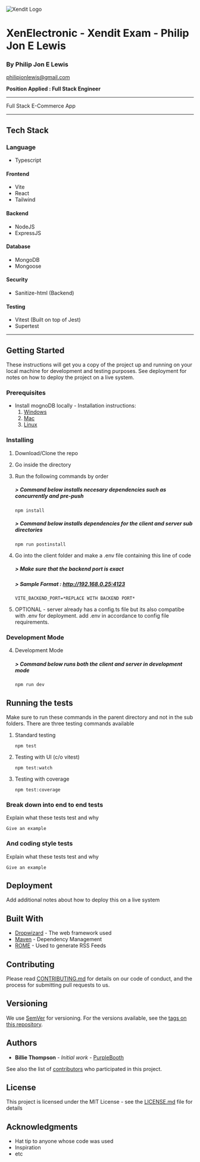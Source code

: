 ![Xendit Logo](https://i0.wp.com/www.startuplanes.com/wp-content/uploads/2022/05/Volta-Labs-63-1.png?fit=810%2C456&ssl=1)

# XenElectronic - Xendit Exam - Philip Jon E Lewis

### By Philip Jon E Lewis

philipjonlewis@gmail.com

**Position Applied : Full Stack Engineer**

---

Full Stack E-Commerce App

---

## Tech Stack

### Language

- Typescript

#### Frontend

- Vite
- React
- Tailwind

#### Backend

- NodeJS
- ExpressJS

#### Database

- MongoDB
- Mongoose

#### Security

- Sanitize-html (Backend)

#### Testing

- Vitest (Built on top of Jest)
- Supertest

---

## Getting Started

These instructions will get you a copy of the project up and running on your local machine for development and testing purposes. See deployment for notes on how to deploy the project on a live system.

### Prerequisites

- Install mognoDB locally - Installation instructions:
  1. [Windows](https://www.mongodb.com/docs/manual/tutorial/install-mongodb-on-windows/)
  2. [Mac](https://www.mongodb.com/docs/manual/tutorial/install-mongodb-on-os-x/)
  3. [Linux](https://www.mongodb.com/docs/manual/administration/install-on-linux/)

### Installing

1. Download/Clone the repo

2. Go inside the directory

3. Run the following commands by order

   ##### > _Command below installs necesary dependencies such as concurrently and pre-push_

   ```
   npm install
   ```

   ##### > _Command below installs dependencies for the client and server sub directories_

   ```
   npm run postinstall
   ```

4. Go into the client folder and make a .env file containing this line of code

   ##### > _Make sure that the backend port is exact_

   ##### > _Sample Format : http://192.168.0.25:4123_

   ```
   VITE_BACKEND_PORT=*REPLACE WITH BACKEND PORT*
   ```

5. OPTIONAL - server already has a config.ts file but its also compatibe with .env for deployment. add .env in accordance to config file requirements.

### Development Mode

4. Development Mode

   ##### > _Command below runs both the client and server in development mode_

   ```
   npm run dev
   ```

## Running the tests

Make sure to run these commands in the parent directory and not in the sub folders.  There are three testing commands available

1. Standard testing

   ```
   npm test
   ```
2. Testing with UI (c/o vitest)

   ```
   npm test:watch
   ```
3. Testing with coverage

   ```
   npm test:coverage
   ```

### Break down into end to end tests

Explain what these tests test and why

```
Give an example
```

### And coding style tests

Explain what these tests test and why

```
Give an example
```

## Deployment

Add additional notes about how to deploy this on a live system

## Built With

- [Dropwizard](http://www.dropwizard.io/1.0.2/docs/) - The web framework used
- [Maven](https://maven.apache.org/) - Dependency Management
- [ROME](https://rometools.github.io/rome/) - Used to generate RSS Feeds

## Contributing

Please read [CONTRIBUTING.md](https://gist.github.com/PurpleBooth/b24679402957c63ec426) for details on our code of conduct, and the process for submitting pull requests to us.

## Versioning

We use [SemVer](http://semver.org/) for versioning. For the versions available, see the [tags on this repository](https://github.com/your/project/tags).

## Authors

- **Billie Thompson** - _Initial work_ - [PurpleBooth](https://github.com/PurpleBooth)

See also the list of [contributors](https://github.com/your/project/contributors) who participated in this project.

## License

This project is licensed under the MIT License - see the [LICENSE.md](LICENSE.md) file for details

## Acknowledgments

- Hat tip to anyone whose code was used
- Inspiration
- etc
